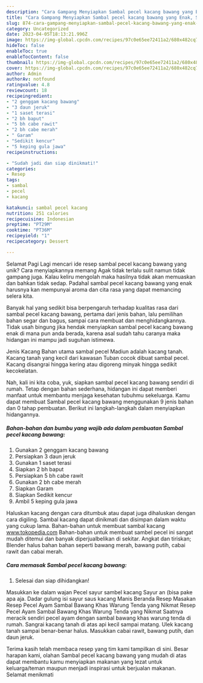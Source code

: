 ```yaml
---
description: "Cara Gampang Menyiapkan Sambal pecel kacang bawang yang Enak, Sempurna"
title: "Cara Gampang Menyiapkan Sambal pecel kacang bawang yang Enak, Sempurna"
slug: 874-cara-gampang-menyiapkan-sambal-pecel-kacang-bawang-yang-enak-sempurna
category: Uncategorized
date: 2023-04-05T18:13:21.996Z
image: https://img-global.cpcdn.com/recipes/97c0e65ee72411a2/680x482cq70/sambal-pecel-kacang-bawang-foto-resep-utama.jpg
hideToc: false
enableToc: true
enableTocContent: false
thumbnail: https://img-global.cpcdn.com/recipes/97c0e65ee72411a2/680x482cq70/sambal-pecel-kacang-bawang-foto-resep-utama.jpg
cover: https://img-global.cpcdn.com/recipes/97c0e65ee72411a2/680x482cq70/sambal-pecel-kacang-bawang-foto-resep-utama.jpg
author: Admin
authorAv: notfound
ratingvalue: 4.8
reviewcount: 18
recipeingredient:
- "2 genggam kacang bawang"
- "3 daun jeruk"
- "1 saset terasi"
- "2 bh baput"
- "5 bh cabe rawit"
- "2 bh cabe merah"
- " Garam"
- "Sedikit kencur"
- "5 keping gula jawa"
recipeinstructions:

- "Sudah jadi dan siap dinikmati!"
categories:
- Resep
tags:
- sambal
- pecel
- kacang

katakunci: sambal pecel kacang 
nutrition: 251 calories
recipecuisine: Indonesian
preptime: "PT29M"
cooktime: "PT36M"
recipeyield: "1"
recipecategory: Dessert

---
```



Selamat Pagi Lagi mencari ide resep sambal pecel kacang bawang yang unik? Cara menyiapkannya memang Agak tidak terlalu sulit namun tidak gampang juga. Kalau keliru mengolah maka hasilnya tidak akan memuaskan dan bahkan tidak sedap. Padahal sambal pecel kacang bawang yang enak harusnya kan mempunyai aroma dan cita rasa yang dapat memancing selera kita.


Banyak hal yang sedikit bisa berpengaruh terhadap kualitas rasa dari sambal pecel kacang bawang, pertama dari jenis bahan, lalu pemilihan bahan segar dan bagus, sampai cara membuat dan menghidangkannya. Tidak usah bingung jika hendak menyiapkan sambal pecel kacang bawang enak di mana pun anda berada, karena asal sudah tahu caranya maka hidangan ini mampu jadi suguhan istimewa.

Jenis Kacang Bahan utama sambal pecel Madiun adalah kacang tanah. Kacang tanah yang kecil dari kawasan Tuban cocok dibuat sambal pecel. Kacang disangrai hingga kering atau digoreng minyak hingga sedikit kecokelatan.


Nah, kali ini kita coba, yuk, siapkan sambal pecel kacang bawang sendiri di rumah. Tetap dengan bahan sederhana, hidangan ini dapat memberi manfaat untuk membantu menjaga kesehatan tubuhmu sekeluarga. Kamu dapat membuat Sambal pecel kacang bawang menggunakan 9 jenis bahan dan 0 tahap pembuatan. Berikut ini langkah-langkah dalam menyiapkan hidangannya.

<!--inarticleads1-->

##### Bahan-bahan dan bumbu yang wajib ada dalam pembuatan Sambal pecel kacang bawang:

1. Gunakan 2 genggam kacang bawang
1. Persiapkan 3 daun jeruk
1. Gunakan 1 saset terasi
1. Siapkan 2 bh baput
1. Persiapkan 5 bh cabe rawit
1. Gunakan 2 bh cabe merah
1. Siapkan  Garam
1. Siapkan Sedikit kencur
1. Ambil 5 keping gula jawa


Haluskan kacang dengan cara ditumbuk atau dapat juga dihaluskan dengan cara digiling. Sambal kacang dapat dinikmati dan disimpan dalam waktu yang cukup lama. Bahan-bahan untuk membuat sambal kacang www.tokopedia.com Bahan-bahan untuk membuat sambel pecel ini sangat mudah ditemui dan banyak diperjualbelikan di sekitar. Angkat dan tiriskan; Blender halus bahan bahan seperti bawang merah, bawang putih, cabai rawit dan cabai merah. 

<!--inarticleads2-->

##### Cara memasak Sambal pecel kacang bawang:


1. Selesai dan siap dihidangkan!

Masukkan ke dalam wajan Pecel sayur sambel kacang Sayur an (bisa pake apa aja. Dadar gulung isi sayur saus kacang Manis Beranda Resep Masakan Resep Pecel Ayam Sambal Bawang Khas Warung Tenda yang Nikmat Resep Pecel Ayam Sambal Bawang Khas Warung Tenda yang Nikmat Saatnya meracik sendiri pecel ayam dengan sambal bawang khas warung tenda di rumah. Sangrai kacang tanah di atas api kecil sampai matang. Ulek kacang tanah sampai benar-benar halus. Masukkan cabai rawit, bawang putih, dan daun jeruk. 

Terima kasih telah membaca resep yang tim kami tampilkan di sini. Besar harapan kami, olahan Sambal pecel kacang bawang yang mudah di atas dapat membantu kamu menyiapkan makanan yang lezat untuk keluarga/teman maupun menjadi inspirasi untuk berjualan makanan. Selamat menikmati
